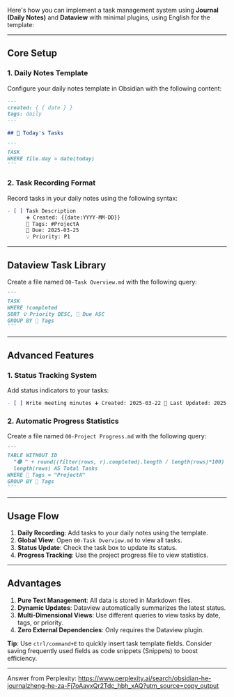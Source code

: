 Here's how you can implement a task management system using **Journal (Daily Notes)** and **Dataview** with minimal plugins, using English for the template:

---

## Core Setup

### 1. Daily Notes Template

Configure your daily notes template in Obsidian with the following content:

````markdown
---
created: { { date } }
tags: daily
---

## 📝 Today's Tasks

```
TASK
WHERE file.day = date(today)
```
````

### 2. Task Recording Format

Record tasks in your daily notes using the following syntax:

```markdown
- [ ] Task Description
      ➕ Created: {{date:YYYY-MM-DD}}
      🔖 Tags: #ProjectA
      🎯 Due: 2025-03-25
      💡 Priority: P1
```

---

## Dataview Task Library

Create a file named `00-Task Overview.md` with the following query:

````markdown
```
TASK
WHERE !completed
SORT 💡 Priority DESC, 🎯 Due ASC
GROUP BY 🔖 Tags
```
````

---

## Advanced Features

### 1. Status Tracking System

Add status indicators to your tasks:

```markdown
- [ ] Write meeting minutes ➕ Created: 2025-03-22 🔄 Last Updated: 2025-03-22 📌 Status: #In Progress
```

### 2. Automatic Progress Statistics

Create a file named `00-Project Progress.md` with the following query:

````markdown
```
TABLE WITHOUT ID
  "🟢 " + round((filter(rows, r).completed).length / length(rows)*100) + "%" AS Progress,
  length(rows) AS Total Tasks
WHERE 🔖 Tags = "ProjectA"
GROUP BY 🔖 Tags
```
````

---

## Usage Flow

1. **Daily Recording**: Add tasks to your daily notes using the template.
2. **Global View**: Open `00-Task Overview.md` to view all tasks.
3. **Status Update**: Check the task box to update its status.
4. **Progress Tracking**: Use the project progress file to view statistics.

---

## Advantages

1. **Pure Text Management**: All data is stored in Markdown files.
2. **Dynamic Updates**: Dataview automatically summarizes the latest status.
3. **Multi-Dimensional Views**: Use different queries to view tasks by date, tags, or priority.
4. **Zero External Dependencies**: Only requires the Dataview plugin.

**Tip**: Use `ctrl/command+E` to quickly insert task template fields. Consider saving frequently used fields as code snippets (Snippets) to boost efficiency.

---

Answer from Perplexity: https://www.perplexity.ai/search/obsidian-he-journalzheng-he-za-Fj7oAavxQr2Tdc_hbh_xAQ?utm_source=copy_output
